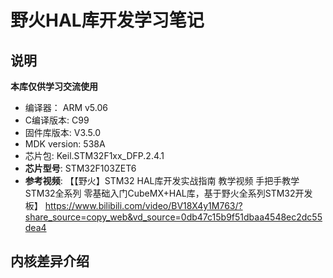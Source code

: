 # 野火HAL库开发学习笔记

## 说明

**本库仅供学习交流使用**

- 编译器： ARM v5.06
- C编译版本: C99
- 固件库版本: V3.5.0
- MDK version: 538A
- 芯片包: Keil.STM32F1xx_DFP.2.4.1
- **芯片型号**: STM32F103ZET6
- **参考视频**: 【【野火】STM32 HAL库开发实战指南 教学视频 手把手教学STM32全系列 零基础入门CubeMX+HAL库，基于野火全系列STM32开发板】 https://www.bilibili.com/video/BV18X4y1M763/?share_source=copy_web&vd_source=0db47c15b9f51dbaa4548ec2dc55dea4

## 内核差异介绍

